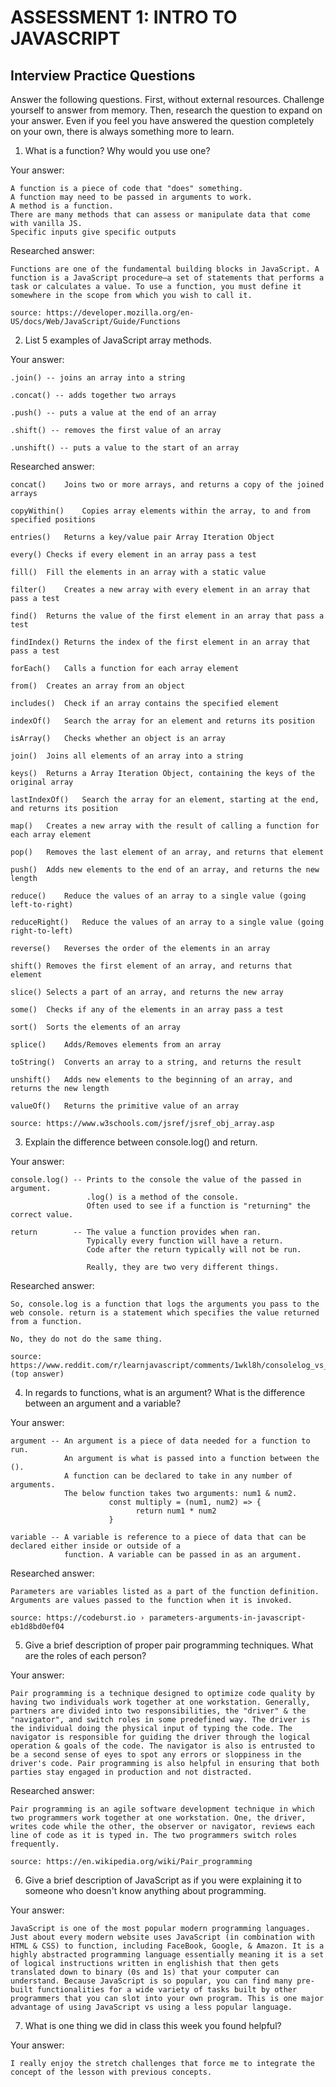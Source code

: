 # ASSESSMENT 1: INTRO TO JAVASCRIPT
## Interview Practice Questions

Answer the following questions. First, without external resources. Challenge yourself to answer from memory. Then, research the question to expand on your answer. Even if you feel you have answered the question completely on your own, there is always something more to learn.   

1. What is a function? Why would you use one?

  Your answer:

    A function is a piece of code that "does" something.
    A function may need to be passed in arguments to work.
    A method is a function.
    There are many methods that can assess or manipulate data that come with vanilla JS.
    Specific inputs give specific outputs

  Researched answer:

    Functions are one of the fundamental building blocks in JavaScript. A function is a JavaScript procedure—a set of statements that performs a task or calculates a value. To use a function, you must define it somewhere in the scope from which you wish to call it.

    source: https://developer.mozilla.org/en-US/docs/Web/JavaScript/Guide/Functions

2. List 5 examples of JavaScript array methods.

  Your answer:

    .join() -- joins an array into a string

    .concat() -- adds together two arrays

    .push() -- puts a value at the end of an array

    .shift() -- removes the first value of an array

    .unshift() -- puts a value to the start of an array

  Researched answer:

    concat()	Joins two or more arrays, and returns a copy of the joined arrays

    copyWithin()	Copies array elements within the array, to and from specified positions

    entries()	Returns a key/value pair Array Iteration Object

    every()	Checks if every element in an array pass a test

    fill()	Fill the elements in an array with a static value

    filter()	Creates a new array with every element in an array that pass a test

    find()	Returns the value of the first element in an array that pass a test

    findIndex()	Returns the index of the first element in an array that pass a test

    forEach()	Calls a function for each array element

    from()	Creates an array from an object

    includes()	Check if an array contains the specified element

    indexOf()	Search the array for an element and returns its position

    isArray()	Checks whether an object is an array

    join()	Joins all elements of an array into a string

    keys()	Returns a Array Iteration Object, containing the keys of the original array

    lastIndexOf()	Search the array for an element, starting at the end, and returns its position

    map()	Creates a new array with the result of calling a function for each array element

    pop()	Removes the last element of an array, and returns that element

    push()	Adds new elements to the end of an array, and returns the new length

    reduce()	Reduce the values of an array to a single value (going left-to-right)

    reduceRight()	Reduce the values of an array to a single value (going right-to-left)

    reverse()	Reverses the order of the elements in an array

    shift()	Removes the first element of an array, and returns that element

    slice()	Selects a part of an array, and returns the new array

    some()	Checks if any of the elements in an array pass a test

    sort()	Sorts the elements of an array

    splice()	Adds/Removes elements from an array

    toString()	Converts an array to a string, and returns the result

    unshift()	Adds new elements to the beginning of an array, and returns the new length

    valueOf()	Returns the primitive value of an array

    source: https://www.w3schools.com/jsref/jsref_obj_array.asp

3. Explain the difference between console.log() and return.

  Your answer:

    console.log() -- Prints to the console the value of the passed in argument.
                     .log() is a method of the console.
                     Often used to see if a function is "returning" the correct value.

    return        -- The value a function provides when ran.
                     Typically every function will have a return.
                     Code after the return typically will not be run.

                     Really, they are two very different things.

  Researched answer:

    So, console.log is a function that logs the arguments you pass to the web console. return is a statement which specifies the value returned from a function.

    No, they do not do the same thing.    

    source: https://www.reddit.com/r/learnjavascript/comments/1wkl8h/consolelog_vs_return/ (top answer)

4. In regards to functions, what is an argument? What is the difference between an argument and a variable?

  Your answer:

    argument -- An argument is a piece of data needed for a function to run.
                An argument is what is passed into a function between the ().
                A function can be declared to take in any number of arguments.
                The below function takes two arguments: num1 & num2.
                          const multiply = (num1, num2) => {
                                return num1 * num2
                          }

    variable -- A variable is reference to a piece of data that can be declared either inside or outside of a
                function. A variable can be passed in as an argument.

  Researched answer:

    Parameters are variables listed as a part of the function definition. Arguments are values passed to the function when it is invoked.

    source: https://codeburst.io › parameters-arguments-in-javascript-eb1d8bd0ef04

5. Give a brief description of proper pair programming techniques. What are the roles of each person?

  Your answer:

    Pair programming is a technique designed to optimize code quality by having two individuals work together at one workstation. Generally, partners are divided into two responsibilities, the "driver" & the "navigator", and switch roles in some predefined way. The driver is the individual doing the physical input of typing the code. The navigator is responsible for guiding the driver through the logical operation & goals of the code. The navigator is also is entrusted to be a second sense of eyes to spot any errors or sloppiness in the driver's code. Pair programming is also helpful in ensuring that both parties stay engaged in production and not distracted.

  Researched answer:

    Pair programming is an agile software development technique in which two programmers work together at one workstation. One, the driver, writes code while the other, the observer or navigator, reviews each line of code as it is typed in. The two programmers switch roles frequently.

    source: https://en.wikipedia.org/wiki/Pair_programming

6. Give a brief description of JavaScript as if you were explaining it to someone who doesn't know anything about programming.

  Your answer:

    JavaScript is one of the most popular modern programming languages. Just about every modern website uses JavaScript (in combination with HTML & CSS) to function, including FaceBook, Google, & Amazon. It is a highly abstracted programming language essentially meaning it is a set of logical instructions written in englishish that then gets translated down to binary (0s and 1s) that your computer can understand. Because JavaScript is so popular, you can find many pre-built functionalities for a wide variety of tasks built by other programmers that you can slot into your own program. This is one major advantage of using JavaScript vs using a less popular language.


7. What is one thing we did in class this week you found helpful?  

  Your answer:

    I really enjoy the stretch challenges that force me to integrate the concept of the lesson with previous concepts.
